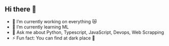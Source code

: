 ## Hi there 👋

<!--
**aman00029/aman00029** is a ✨ _special_ ✨ repository because its `README.md` (this file) appears on your GitHub profile.

Here are some ideas to get you started: -->

- 🔭 I’m currently working on everything 😿
- 🌱 I’m currently learning ML
- 💬 Ask me about Python, Typescript, JavaScript, Devops, Web Scrapping
- ⚡ Fun fact: You can find at dark place 🦇

